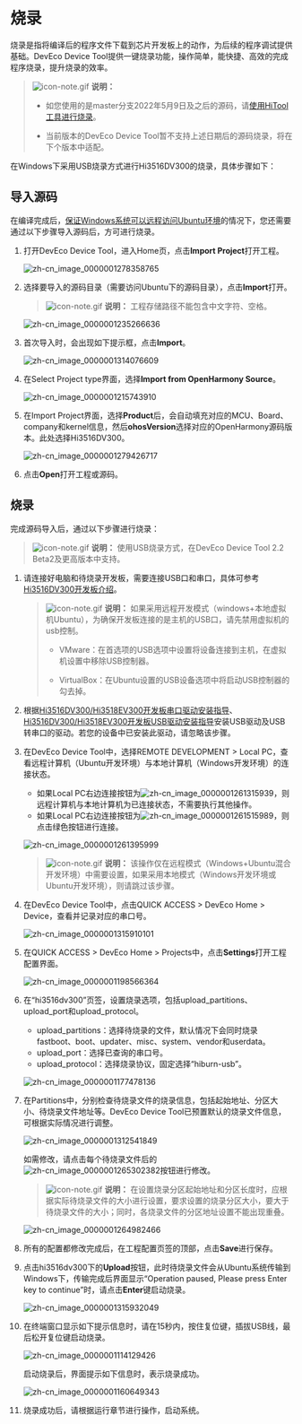 # 烧录


烧录是指将编译后的程序文件下载到芯片开发板上的动作，为后续的程序调试提供基础。DevEco Device Tool提供一键烧录功能，操作简单，能快捷、高效的完成程序烧录，提升烧录的效率。


> ![icon-note.gif](public_sys-resources/icon-note.gif) **说明：**
> - 如您使用的是master分支2022年5月9日及之后的源码，请[使用HiTool工具进行烧录](../quick-start/quickstart-standard-hitool.md)。
> 
> - 当前版本的DevEco Device Tool暂不支持上述日期后的源码烧录，将在下个版本中适配。


在Windows下采用USB烧录方式进行Hi3516DV300的烧录，具体步骤如下：


## 导入源码

在编译完成后，[保证Windows系统可以远程访问Ubuntu环境](quickstart-standard-env-setup.md)的情况下，您还需要通过以下步骤导入源码后，方可进行烧录。

1. 打开DevEco Device Tool，进入Home页，点击**Import Project**打开工程。

   ![zh-cn_image_0000001278358765](figures/zh-cn_image_0000001278358765.png)

2. 选择要导入的源码目录（需要访问Ubuntu下的源码目录），点击**Import**打开。
   > ![icon-note.gif](public_sys-resources/icon-note.gif) **说明：**
   > 工程存储路径不能包含中文字符、空格。

   ![zh-cn_image_0000001235266636](figures/zh-cn_image_0000001235266636.png)

3. 首次导入时，会出现如下提示框，点击**Import**。

   ![zh-cn_image_0000001314076609](figures/zh-cn_image_0000001314076609.png)

4. 在Select Project type界面，选择**Import from OpenHarmony Source**。

   ![zh-cn_image_0000001215743910](figures/zh-cn_image_0000001215743910.png)

5. 在Import Project界面，选择**Product**后，会自动填充对应的MCU、Board、company和kernel信息，然后**ohosVersion**选择对应的OpenHarmony源码版本。此处选择Hi3516DV300。

   ![zh-cn_image_0000001279426717](figures/zh-cn_image_0000001279426717.png)

6. 点击**Open**打开工程或源码。


## 烧录

完成源码导入后，通过以下步骤进行烧录：

> ![icon-note.gif](public_sys-resources/icon-note.gif) **说明：**
> 使用USB烧录方式，在DevEco Device Tool 2.2 Beta2及更高版本中支持。

1. 请连接好电脑和待烧录开发板，需要连接USB口和串口，具体可参考[Hi3516DV300开发板介绍](https://gitee.com/openharmony/docs/blob/master/zh-cn/device-dev/quick-start/quickstart-lite-introduction-hi3516.md)。
   > ![icon-note.gif](public_sys-resources/icon-note.gif) **说明：**
   > 如果采用远程开发模式（windows+本地虚拟机Ubuntu），为确保开发板连接的是主机的USB口，请先禁用虚拟机的usb控制。
   > 
   > - VMware：在首选项的USB选项中设置将设备连接到主机，在虚拟机设置中移除USB控制器。
   > 
   > - VirtualBox：在Ubuntu设置的USB设备选项中将启动USB控制器的勾去掉。

2. 根据[Hi3516DV300/Hi3518EV300开发板串口驱动安装指导](https://gitee.com/link?target=https%3A%2F%2Fdevice.harmonyos.com%2Fcn%2Fdocs%2Fdocumentation%2Fguide%2Fhi3516_hi3518-drivers-0000001050743695)、[Hi3516DV300/Hi3518EV300开发板USB驱动安装指导](https://device.harmonyos.com/cn/docs/documentation/guide/usb_driver-0000001058690393)安装USB驱动及USB转串口的驱动。若您的设备中已安装此驱动，请忽略该步骤。

3. 在DevEco Device Tool中，选择REMOTE DEVELOPMENT &gt; Local PC，查看远程计算机（Ubuntu开发环境）与本地计算机（Windows开发环境）的连接状态。
   - 如果Local PC右边连接按钮为![zh-cn_image_0000001261315939](figures/zh-cn_image_0000001261315939.png)，则远程计算机与本地计算机为已连接状态，不需要执行其他操作。
   - 如果Local PC右边连接按钮为![zh-cn_image_0000001261515989](figures/zh-cn_image_0000001261515989.png)，则点击绿色按钮进行连接。

   ![zh-cn_image_0000001261395999](figures/zh-cn_image_0000001261395999.png)

   > ![icon-note.gif](public_sys-resources/icon-note.gif) **说明：**
   > 该操作仅在远程模式（Windows+Ubuntu混合开发环境）中需要设置，如果采用本地模式（Windows开发环境或Ubuntu开发环境），则请跳过该步骤。

4. 在DevEco Device Tool中，点击QUICK ACCESS &gt; DevEco Home &gt; Device，查看并记录对应的串口号。

   ![zh-cn_image_0000001315910101](figures/zh-cn_image_0000001315910101.png)

5. 在QUICK ACCESS &gt; DevEco Home &gt; Projects中，点击**Settings**打开工程配置界面。

   ![zh-cn_image_0000001198566364](figures/zh-cn_image_0000001198566364.png)

6. 在“hi3516dv300”页签，设置烧录选项，包括upload_partitions、upload_port和upload_protocol。
   - upload_partitions：选择待烧录的文件，默认情况下会同时烧录fastboot、boot、updater、misc、system、vendor和userdata。
   - upload_port：选择已查询的串口号。
   - upload_protocol：选择烧录协议，固定选择“hiburn-usb”。

   ![zh-cn_image_0000001177478136](figures/zh-cn_image_0000001177478136.png)

7. 在Partitions中，分别检查待烧录文件的烧录信息，包括起始地址、分区大小、待烧录文件地址等。DevEco Device Tool已预置默认的烧录文件信息，可根据实际情况进行调整。

   ![zh-cn_image_0000001312541849](figures/zh-cn_image_0000001312541849.png)

     如需修改，请点击每个待烧录文件后的![zh-cn_image_0000001265302382](figures/zh-cn_image_0000001265302382.png)按钮进行修改。
   > ![icon-note.gif](public_sys-resources/icon-note.gif) **说明：**
   > 在设置烧录分区起始地址和分区长度时，应根据实际待烧录文件的大小进行设置，要求设置的烧录分区大小，要大于待烧录文件的大小；同时，各烧录文件的分区地址设置不能出现重叠。

   ![zh-cn_image_0000001264982466](figures/zh-cn_image_0000001264982466.png)

8. 所有的配置都修改完成后，在工程配置页签的顶部，点击**Save**进行保存。

9. 点击hi3516dv300下的**Upload**按钮，此时待烧录文件会从Ubuntu系统传输到Windows下，传输完成后界面显示“Operation paused, Please press Enter key to continue”时，请点击**Enter**键启动烧录。

   ![zh-cn_image_0000001315932049](figures/zh-cn_image_0000001315932049.png)

10. 在终端窗口显示如下提示信息时，请在15秒内，按住复位键，插拔USB线，最后松开复位键启动烧录。

    ![zh-cn_image_0000001114129426](figures/zh-cn_image_0000001114129426.png)

    启动烧录后，界面提示如下信息时，表示烧录成功。

    ![zh-cn_image_0000001160649343](figures/zh-cn_image_0000001160649343.png)

11. 烧录成功后，请根据运行章节进行操作，启动系统。
